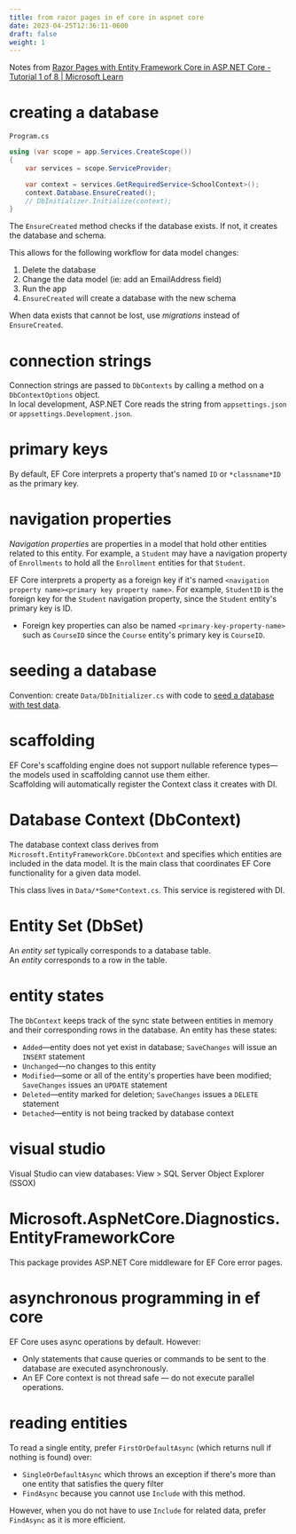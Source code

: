 ```yaml
---
title: from razor pages in ef core in aspnet core
date: 2023-04-25T12:36:11-0600
draft: false
weight: 1
---
```

Notes from [Razor Pages with Entity Framework Core in ASP.NET Core - Tutorial 1 of 8 | Microsoft Learn](https://learn.microsoft.com/en-us/aspnet/core/data/ef-rp/intro?view=aspnetcore-7.0)

# creating a database
`Program.cs`  
```cs
using (var scope = app.Services.CreateScope())
{
    var services = scope.ServiceProvider;

    var context = services.GetRequiredService<SchoolContext>();
    context.Database.EnsureCreated();
    // DbInitializer.Initialize(context);
}
```
The `EnsureCreated` method checks if the database exists. If not, it creates the database and schema.

This allows for the following workflow for data model changes:
1.  Delete the database
2.  Change the data model (ie: add an EmailAddress field)
3.  Run the app
4.  `EnsureCreated` will create a database with the new schema

When data exists that cannot be lost, use *migrations* instead of `EnsureCreated`.

# connection strings
Connection strings are passed to `DbContexts` by calling a method on a `DbContextOptions` object.  
In local development, ASP.NET Core reads the string from `appsettings.json` or `appsettings.Development.json`.

# primary keys
By default, EF Core interprets a property that's named `ID` or `*classname*ID` as the primary key.

# navigation properties
*Navigation properties* are properties in a model that hold other entities related to this entity. For example, a `Student` may have a navigation property of `Enrollments` to hold all the `Enrollment` entities for that `Student`.  

EF Core interprets a property as a foreign key if it's named `<navigation property name><primary key property name>`. For example, `StudentID` is the foreign key for the `Student` navigation property, since the `Student` entity's primary key is ID.
- Foreign key properties can also be named `<primary-key-property-name>` such as `CourseID` since the `Course` entity's primary key is `CourseID`.

# seeding a database
Convention: create `Data/DbInitializer.cs` with code to [seed a database with test data](https://learn.microsoft.com/en-us/aspnet/core/data/ef-rp/intro?view=aspnetcore-7.0&tabs=visual-studio#seed-the-database).

# scaffolding
EF Core's scaffolding engine does not support nullable reference types—the models used in scaffolding cannot use them either.  
Scaffolding will automatically register the Context class it creates with DI.

# Database Context (DbContext)
The database context class derives from `Microsoft.EntityFrameworkCore.DbContext` and specifies which entities are included in the data model. It is the main class that coordinates EF Core functionality for a given data model.

This class lives in `Data/*Some*Context.cs`. This service is registered with DI.

# Entity Set (DbSet)
An *entity set* typically corresponds to a database table.  
An *entity* corresponds to a row in the table.

# entity states
The `DbContext` keeps track of the sync state between entities in memory and their corresponding rows in the database.
An entity has these states:
- `Added`—entity does not yet exist in database; `SaveChanges` will issue an `INSERT` statement
- `Unchanged`—no changes to this entity
- `Modified`—some or all of the entity's properties have been modified; `SaveChanges` issues an `UPDATE` statement
- `Deleted`—entity marked for deletion; `SaveChanges` issues a `DELETE` statement
- `Detached`—entity is not being tracked by database context

# visual studio
Visual Studio can view databases: View > SQL Server Object Explorer (SSOX)

# Microsoft.AspNetCore.Diagnostics.EntityFrameworkCore
This package provides ASP.NET Core middleware for EF Core error pages.

# asynchronous programming in ef core
EF Core uses async operations by default. However:
- Only statements that cause queries or commands to be sent to the database are executed asynchronously.
- An EF Core context is not thread safe — do not execute parallel operations.

# reading entities
To read a single entity, prefer `FirstOrDefaultAsync` (which returns null if nothing is found) over:
- `SingleOrDefaultAsync` which throws an exception if there's more than one entity that satisfies the query filter
- `FindAsync` because you cannot use `Include` with this method.

However, when you do not have to use `Include` for related data, prefer `FindAsync` as it is more efficient.
